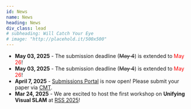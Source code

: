 ```yaml
---
id: News
name: News
heading: News
div_class: lead
# subheading: Will Catch Your Eye
# image: "http://placehold.it/500x500"
---
```

<!-- * <strong> Oct 27, 2024</strong> - The proceedings are now live, congrats to all [accepted papers](#/features/07-accpeted-papers)! -->
<!-- * <strong> Oct 15, 2024</strong> - Our workshop was featured in an [article by the IEEE Robotics and Automation Society (RAS)](https://www.linkedin.com/feed/update/urn:li:activity:7251733080002936835/)! -->
<!-- * <strong>Oct 14, 2024</strong> - The workshop was held at IROS in Abu Dhabi and attracted many participants! [(Event Pictures)](#/features/03-event-pictures) -->
* <strong>May 03, 2025</strong> - The submission deadline (~~May 4~~) is extended to <span style="color:red;">May 26</span>!
* <strong>May 03, 2025</strong> - The submission deadline (~~May 4~~) is extended to <span style="color:red;">May 26</span>!
* <strong>April 7, 2025</strong> - [Submissions Portal](#/features/05-call-for-papers) is now open! Please submit your paper via [CMT](https://cmt3.research.microsoft.com/UniVSLAM2025/Track/1/Submission/Create).
* <strong>Mar 24, 2025</strong> - We are excited to host the first workshop on <strong>Unifying Visual SLAM</strong> at <a href="https://roboticsconference.org/">RSS 2025</a>!
